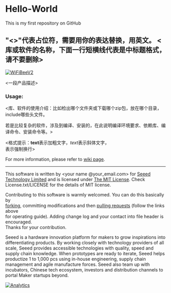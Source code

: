 Hello-World
===========

This is my first repository on GitHub

"<>"代表占位符，需要用你的表达替换，用英文。
<库或软件的名称，下面一行短横线代表是中标题格式，请不要删除>
---------------------------------------------------------

[![WiFiBeeV2](http://www.seeedstudio.com/depot/images/product/wifi%20bee%20v2.jpg)](http://www.seeedstudio.com/depot/wifi-bee-v20-p-1637.html)

<一段产品描述>

### Usage:
<库、软件的使用介绍：比如检出哪个文件夹或下载哪个zip包，放在哪个目录，include哪些头文件。

若是比较复杂的软件，涉及到编译、安装的，在此说明编译环境要求、依赖库、编译命令、安装命令等。>

<格式提示：**text**表示加粗文字，*text*表示斜体文字，<br>表示强制换行>

For more information, please refer to [wiki page](<wiki url>).

    
----

This software is written by <your name @your_email.com> for [Seeed Technology Limited](http://www.seeed.cc) and is licensed under [The MIT License](http://opensource.org/licenses/mit-license.php). Check License.txt/LICENSE for the details of MIT license.<br>

Contributing to this software is warmly welcomed. You can do this basically by<br>
[forking](https://help.github.com/articles/fork-a-repo), committing modifications and then [pulling requests](https://help.github.com/articles/using-pull-requests) (follow the links above<br>
for operating guide). Adding change log and your contact into file header is encouraged.<br>
Thanks for your contribution.

Seeed is a hardware innovation platform for makers to grow inspirations into differentiating products. By working closely with technology providers of all scale, Seeed provides accessible technologies with quality, speed and supply chain knowledge. When prototypes are ready to iterate, Seeed helps productize 1 to 1,000 pcs using in-house engineering, supply chain management and agile manufacture forces. Seeed also team up with incubators, Chinese tech ecosystem, investors and distribution channels to portal Maker startups beyond.

[![Analytics](https://ga-beacon.appspot.com/UA-46589105-3/<repository_name>)](https://github.com/igrigorik/ga-beacon)
